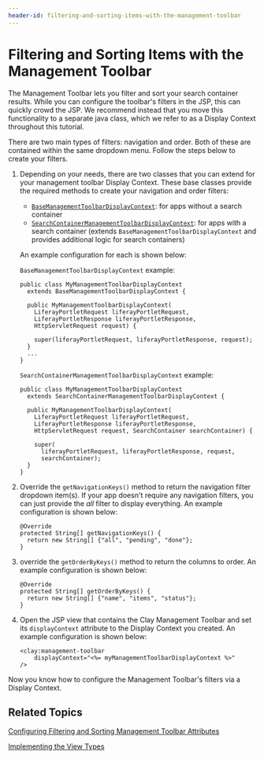 ```yaml
---
header-id: filtering-and-sorting-items-with-the-management-toolbar
---
```


# Filtering and Sorting Items with the Management Toolbar

The Management Toolbar lets you filter and sort your search container results. 
While you can configure the toolbar's filters in the JSP, this can quickly crowd 
the JSP. We recommend instead that you move this functionality to a separate 
java class, which we refer to as a Display Context throughout this tutorial.  

There are two main types of filters: navigation and order. Both of these are 
contained within the same dropdown menu. Follow the steps below to create your 
filters.

1.  Depending on your needs, there are two classes that you can extend for your 
    management toolbar Display Context. These base classes provide the required 
    methods to create your navigation and order filters: 
    
    - [`BaseManagementToolbarDisplayContext`](https://github.com/liferay/liferay-portal/blob/7.1.x/modules/apps/frontend-taglib/frontend-taglib-clay/src/main/java/com/liferay/frontend/taglib/clay/servlet/taglib/display/context/BaseManagementToolbarDisplayContext.java): 
      for apps without a search container
    - [`SearchContainerManagementToolbarDisplayContext`](https://github.com/liferay/liferay-portal/blob/7.1.x/modules/apps/frontend-taglib/frontend-taglib-clay/src/main/java/com/liferay/frontend/taglib/clay/servlet/taglib/display/context/SearchContainerManagementToolbarDisplayContext.java): 
      for apps with a search container (extends 
      `BaseManagementToolbarDisplayContext` and provides additional logic for 
      search containers)

    An example configuration for each is shown below:
    
    `BaseManagementToolbarDisplayContext` example:

        public class MyManagementToolbarDisplayContext
          extends BaseManagementToolbarDisplayContext {

          public MyManagementToolbarDisplayContext(
            LiferayPortletRequest liferayPortletRequest,
            LiferayPortletResponse liferayPortletResponse,
            HttpServletRequest request) {

            super(liferayPortletRequest, liferayPortletResponse, request);
          }
          ...
        }

    `SearchContainerManagementToolbarDisplayContext` example:

        public class MyManagementToolbarDisplayContext
          extends SearchContainerManagementToolbarDisplayContext {

          public MyManagementToolbarDisplayContext(
            LiferayPortletRequest liferayPortletRequest,
            LiferayPortletResponse liferayPortletResponse,
            HttpServletRequest request, SearchContainer searchContainer) {

            super(
              liferayPortletRequest, liferayPortletResponse, request,
              searchContainer);
          }
        }

2.  Override the `getNavigationKeys()` method to return the navigation filter 
    dropdown item(s). If your app doesn't require any navigation filters, you 
    can just provide the *all* filter to display everything. An example 
    configuration is shown below:

        @Override
        protected String[] getNavigationKeys() {
          return new String[] {"all", "pending", "done"};
        }

3.  override the `getOrderByKeys()` method to return the columns to order. An 
    example configuration is shown below:

        @Override
        protected String[] getOrderByKeys() {
          return new String[] {"name", "items", "status"};
        }

4.  Open the JSP view that contains the Clay Management Toolbar and set its 
    `displayContext` attribute to the Display Context you created. An example 
    configuration is shown below:

        <clay:management-toolbar
        	displayContext="<%= myManagementToolbarDisplayContext %>"
        />
        
Now you know how to configure the Management Toolbar's filters via a Display 
Context. 

## Related Topics

[Configuring Filtering and Sorting Management Toolbar Attributes](/docs/7-1/tutorials/-/knowledge_base/t/clay-management-toolbar#filtering-and-sorting-search-results)

[Implementing the View Types](/docs/7-1/tutorials/-/knowledge_base/t/implementing-the-view-types)
